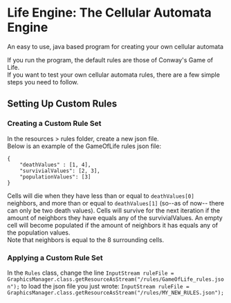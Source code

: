 # Life Engine: The Cellular Automata Engine
An easy to use, java based program for creating your own cellular automata

If you run the program, the default rules are those of Conway's Game of Life.\
If you want to test your own cellular automata rules, there are a few simple steps you need to follow.

## Setting Up Custom Rules
### Creating a Custom Rule Set
In the resources > rules folder, create a new json file.\
Below is an example of the GameOfLife rules json file:
```
{
	"deathValues" : [1, 4],
	"survivialValues": [2, 3],
	"populationValues": [3]
}
```
Cells will die when they have less than or equal to ```deathValues[0]``` neighbors, and more than or equal to ```deathValues[1]``` (so--as of now-- there can only be two death values).
Cells will survive for the next iteration if the amount of neighbors they have equals any of the survivialValues. An empty cell will become populated if the amount of neighbors it has equals any of the population values.\
Note that neighbors is equal to the 8 surrounding cells.

### Applying a Custom Rule Set
In the ``Rules`` class, change the line ```InputStream ruleFile = GraphicsManager.class.getResourceAsStream("/rules/GameOfLife_rules.json");``` to load the json file you just wrote: ```InputStream ruleFile = GraphicsManager.class.getResourceAsStream("/rules/MY_NEW_RULES.json");```

